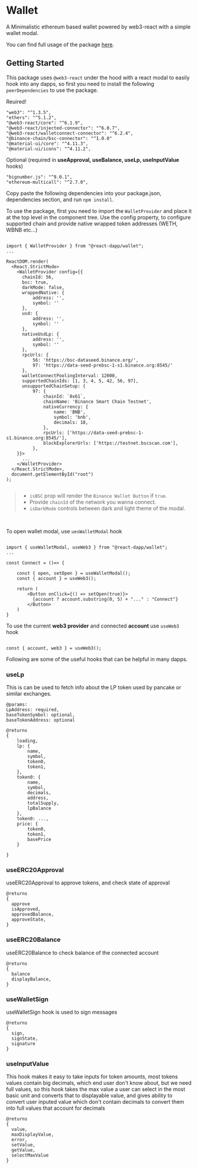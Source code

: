 # Wallet

A Minimalistic ethereum based wallet powered by web3-react with a simple wallet modal.

You can find full usage of the package [here](https://github.com/react-dapp/wallet/blob/main/src/index.js).

## Getting Started

This package uses `@web3-react` under the  hood with a react modal to easily hook into any dapps, so first you need to install the following `peerDependencies` to use the package.

Reuired!
```
"web3": "^1.3.5",
"ethers": "^5.1.2",
"@web3-react/core": "^6.1.9",
"@web3-react/injected-connector": "^6.0.7",
"@web3-react/walletconnect-connector": "^6.2.4",
"@binance-chain/bsc-connector": "^1.0.0"
"@material-ui/core": "^4.11.3",
"@material-ui/icons": "^4.11.2",

```
Optional (required in **useApproval, useBalance, useLp, useInputValue** hooks)
```
"bignumber.js": "^9.0.1",
"ethereum-multicall": "^2.7.0",
```


Copy paste the following dependencies into your package.json, dependencies section, and run `npm install`.  

    
To use the package, first you need to import the `WalletProvider` and place it at the top level in the component tree.
Use the config property, to configure supported chain and provide native wrapped token addresses (WETH, WBNB etc...)

```

import { WalletProvider } from "@react-dapp/wallet";
...

ReactDOM.render(
  <React.StrictMode>
    <WalletProvider config={{
      chainId: 56,
      bsc: true,
      darkMode: false,
      wrappedNative: {
          address: '',
          symbol: ''
      },
      usd: {
          address: '',
          symbol: ''
      },
      nativeUsdLp: {
          address: '',
          symbol: ''
      },
      rpcUrls: {
          56: 'https://bsc-dataseed.binance.org/',
          97: 'https://data-seed-prebsc-1-s1.binance.org:8545/'
      },
      walletConnectPoolingInterval: 12000,
      supportedChainIds: [1, 3, 4, 5, 42, 56, 97],
      unsupportedChainSetup: {
          97: {
              chainId: `0x61`,
              chainName: 'Binance Smart Chain Testnet',
              nativeCurrency: {
                  name: 'BNB',
                  symbol: 'bnb',
                  decimals: 18,
              },
              rpcUrls: ['https://data-seed-prebsc-1-s1.binance.org:8545/'],
              blockExplorerUrls: ['https://testnet.bscscan.com'],
          },
    }}>
      ...
    </WalletProvider>
  </React.StrictMode>,
  document.getElementById("root")
);


```

> - `isBSC` prop will render the `Binance Wallet Button` if `true`.
> - Provide `chainId` of the network you wanna connect.
> - `isDarkMode` controls between dark and light theme of the modal.

<br/>  

To open wallet modal, use `uesWalletModal` hook

```

import { useWalletModal, useWeb3 } from "@react-dapp/wallet";
...

const Connect = ()=> {

    const { open, setOpen } = useWalletModal();
    const { account } = useWeb3();

    return (
        <Button onClick={() => setOpen(true)}>
          {account ? account.substring(0, 5) + "..." : "Connect"}
        </Button>
    )
}

```

To use the current **web3 provider** and connected **account** use `useWeb3` hook

```

const { account, web3 } = useWeb3();

```

Following are some of the useful hooks that can be helpful in many dapps.

### useLp
This is can be used to fetch info about the LP token used by pancake or similar exchanges.

```
@params: 
LpAddress: required,
baseTokenSymbol: optional, 
baseTokenAddress: optional

@returns
{
    loading,
    lp: {
        name,
        symbol,
        token0,
        token1,
    },
    token0: {
        name,
        symbol,
        decimals,
        address,
        totalSupply,
        lpBalance
    },
    token0: ...,
    price: {
        token0,
        token1,
        basePrice
    }

}
```

### useERC20Approval

useERC20Approval to approve tokens, and check state of approval

```
@returns 
{ 
  approve
  isApproved,
  approvedBalance,
  approveState,
}
```

### useERC20Balance

useERC20Balance to check balance of the connected account

```
@returns 
{ 
  balance
  displayBalance,
}
```

### useWalletSign

useWalletSign hook is used to sign messages

```
@returns
{
  sign,
  signState,
  signature
}
```

### useInputValue

This hook makes it easy to take inputs for token amounts, most tokens values contain big decimals, which end user don't know about, but we need full values, so this hook takes the max value a user can select in the most basic unit and converts that to displayable value, and gives ability to convert user inputed value which don't contain decimals to convert them into full values that account for decimals

```
@returns
{
  value,
  maxDisplayValue,
  error,
  setValue,
  getValue,
  selectMaxValue 
}
```